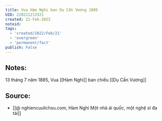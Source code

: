 ```yaml
---
title: Vua Hàm Nghi ban Dụ Cần Vương 1885
UID: 220221213321
created: 21-Feb-2022
noteid:
tags:
  - 'created/2022/Feb/21'
  - 'evergreen'
  - 'permanent/fact'
publish: False
---
```

## Notes:
13 tháng 7 năm 1885, Vua [[Hàm Nghi]] ban chiếu [[Dụ Cần Vương]]

## Source:
- [[@ nghiencuulichsu.com, Hàm Nghi Một nhà ái quốc, một nghệ sĩ đa tài]]




